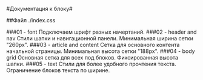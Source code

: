 #Документация к блоку#


##Файл ./index.css

###01 - font
    Подключаем шрифт разных начертаний.
###02 - header and nav
    Стили шапки и навигационной панели.
    Минимальная ширина сетки "260px".
###03 - article and content
    Сетка для основного контента начальной страницы.
    Минимальная высота сетки "188px".
###04 - body grid
    Основная сетка для всех под блоков.
    Фиксированная высота шапки.
###05 - text
    Стили для более удобного прочтения текста.
    Ограничение блоков текста по ширине.